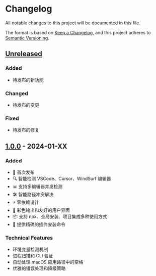 # Changelog

All notable changes to this project will be documented in this file.

The format is based on [Keep a Changelog](https://keepachangelog.com/en/1.0.0/),
and this project adheres to [Semantic Versioning](https://semver.org/spec/v2.0.0.html).

## [Unreleased]

### Added
- 待发布的新功能

### Changed
- 待发布的变更

### Fixed
- 待发布的修复

## [1.0.0] - 2024-01-XX

### Added
- 🎉 首次发布
- 🔍 智能检测 VSCode、Cursor、WindSurf 编辑器
- 📊 支持多编辑器并发检测
- 🛠️ 智能路径冲突解决
- ⚡ 零依赖设计
- 🎨 彩色输出和友好的用户界面
- 📦 支持 npx、全局安装、项目集成多种使用方式
- 🔧 提供精确的插件安装命令

### Technical Features
- 环境变量检测机制
- 进程扫描和 CLI 验证
- 自动处理 macOS 应用路径中的空格
- 优雅的错误处理和降级策略

[Unreleased]: https://github.com/leeguooooo/check-vscode-extensions/compare/v1.0.0...HEAD
[1.0.0]: https://github.com/leeguooooo/check-vscode-extensions/releases/tag/v1.0.0
